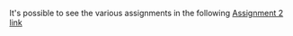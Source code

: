 It's possible to see the various assignments in the following [Assignment 2 link](http://pages.di.unipi.it/corradini/Didattica/AP-19/PROG-ASS/02/assignment2.html)


